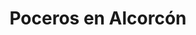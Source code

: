 ---
id: 'service-02'
title: 'Poceros en Alcorcón'

titleMeta: "Desatascos y Poceros en Alcorcón - Servicio 24 horas "
lugar: 'Alcorcón'
mediumImage: 'renovation-lg.webp'
largeImage: 'desatascosalcorcon-md.webp'
canonical: https://www.desatascos-madrid.com/desatascos/desatascos-alcorcon

metaContent: "Desatascos Pociten: Desatascos y Poceros en Alcorcón, servicio 24h ⏰. Atascos resueltos de manera rápida y eficiente. ¡Contáctanos! ☎️ 647 376 782. "

detailBreadcrumbSubTitle: 'Desatascos en Alcorcón'

detailBreadcrumbDesc: 'Empresa de poceros en Alcorcón. Desatascos, desatrancos, limpieza de tuberías y obras de pocería.'
title2: 'Desatascos en Alcorcón'
#PARRAFO color negro de fondo y letras en verde
detailSubTitle: 'Desatascos en Alcorcón: Soluciones efectivas para problemas de alcantarillado'

#PARRAFO slider
parrafo: "¡Resuelve tus problemas de desatascos en Alcorcón con Desatascos Pociten!"

#PARRAFO Primera pregunta



descripcion: "Si tienes problemas de alcantarillado en Alcorcón, no estás solo. Los desatascos son un problema común en la ciudad, pero hay soluciones efectivas disponibles. En este artículo, exploraremos cómo la empresa Desatascos Pociten puede ayudarte a solucionar tus problemas de desatascos en Alcorcón."
detailDesc: ""

#PARRAFO Segunda pregunta
pregunta2: "¿Qué son los desatascos?"
descripcion1: "Antes de explorar cómo Desatascos Pociten puede ayudarte con tus problemas de desatascos, es importante entender qué son los desatascos. Los desatascos son el proceso de eliminar obstrucciones en tuberías y alcantarillado."
descripcion2: ""

#PARRAFO Tercera pregunta
pregunta3: "¿Por qué es importante solucionar los problemas de desatascos?"
descripcion3: "Los problemas de desatascos pueden tener un impacto negativo en tu hogar o negocio. Pueden causar problemas de plomería, daños a la propiedad e incluso problemas de salud. Además, los problemas de desatascos pueden ser costosos de solucionar si no se abordan de manera oportuna."

#Set inner Html con contenido variable

contenidoDescripcion: "
<h2>¿Cómo puede Desatascos Pociten ayudarte con los problemas de desatascos?</h2>
<p>Desatascos Pociten es una empresa con experiencia en el sector de desatascos en Alcorcón. Ofrecemos una amplia gama de servicios para ayudarte a solucionar tus problemas de desatascos. Algunos de nuestros servicios incluyen:</p>
<br>

<h3>Inspección de tuberías y alcantarillado</h3>
<p>Antes de solucionar un problema de desatasco, es importante comprender la causa subyacente del problema. Ofrecemos servicios de inspección de tuberías y alcantarillado para identificar la causa raíz de tus problemas de desatascos.</p>
<br>
<h3>Limpieza de tuberías y alcantarillado</h3>
<p>Una vez que hemos identificado la causa subyacente de tus problemas de desatascos, ofrecemos servicios de limpieza de tuberías y alcantarillado para eliminar las obstrucciones y restaurar el flujo normal de agua.</p>
<br>
<h3>Reparación y mantenimiento de tuberías y alcantarillado</h3>
<p>Si tus problemas de desatascos se deben a tuberías o alcantarillado dañados, ofrecemos servicios de reparación y mantenimiento de tuberías y alcantarillado para garantizar que tus tuberías y alcantarillado funcionen de manera óptima en el futuro.</p>
<br>
<h2>¿Por qué elegir Desatascos Pociten para tus necesidades de desatascos en Alcorcón?</h2>
<p>Hay varias razones por las cuales deberías elegir Desatascos Pociten para tus necesidades de desatascos en Alcorcón. En primer lugar, contamos con un equipo de expertos altamente capacitados que pueden solucionar eficazmente tus problemas de desatascos. Además, utilizamos tecnología de vanguardia para garantizar que nuestros servicios sean efectivos y eficientes. También ofrecemos precios competitivos y un servicio al cliente excepcional.</p>
<br>

<h2>¿Cómo puedo programar una cita con Desatascos Pociten?</h2>
<p>Si estás interesado en nuestros servicios de desatascos en Alcorcón, simplemente contáctanos para programar una cita. Nuestro equipo de expertos estará encantado de ayudarte a solucionar tus problemas de desatascos de manera efectiva y eficiente. </p>
"

#PARRAFO Cuarta pregunta

descripcion4: "Los problemas de desatascos pueden ser un dolor de cabeza, pero no tienes que lidiar con ellos por tu cuenta. Desatascos Pociten es una empresa con experiencia en desatascos en Alcorcón y estamos aquí para ayudarte. Ofrecemos una amplia gama de servicios, desde inspecciones hasta limpieza y reparación de tuberías y alcantarillado. Además, nuestro equipo de expertos está altamente capacitado y utiliza tecnología de vanguardia para garantizar que nuestros servicios sean efectivos y eficientes. Si tienes problemas de desatascos en Alcorcón, contáctanos hoy mismo para programar una cita y solucionar tus problemas de desatascos de manera efectiva y eficiente."



#FAqs de la pagina

accordionData:
 [
    {
      question: '¿Cómo puedo evitar problemas de desatascos en el futuro?',
      answer:
        'Algunas formas de evitar problemas de desatascos incluyen evitar tirar objetos no biodegradables en el inodoro, no verter grasas y aceites en el fregadero y programar inspecciones regulares de tuberías y alcantarillado',
    },
    {
      question: '¿Cuánto tiempo toma la limpieza de tuberías y alcantarillado?',
      answer:
        'El tiempo que tarda la limpieza de tuberías y alcantarillado depende de la gravedad del problema. En promedio, la limpieza de tuberías y alcantarillado tarda entre 1 y 2 horas.
',
    },
    {
      question: '¿Cómo sé si necesito una inspección de tuberías y alcantarillado?',
      answer:
        'Si estás experimentando problemas de desatascos recurrentes o problemas de drenaje lentos, puede ser necesario una inspección de tuberías y alcantarillado para identificar la causa subyacente del problema.',
    },
      {
      question: '¿Qué debo hacer si tengo una emergencia de desatascos fuera de horas laborales?',
      answer: 'Desatascos Pociten ofrece servicios de emergencia de desatascos las 24 horas del día, los 7 días de la semana. Contáctanos y te atenderemos lo antes posible.'
    },
      {
      question: '¿Desatascos Pociten ofrece garantía en sus servicios de desatascos?',
      answer:
        'Sí, ofrecemos garantía en todos nuestros servicios de desatascos en Alcorcón. Si no estás satisfecho con nuestros servicios, haremos todo lo posible para solucionar el problema y garantizar tu satisfacción.',
    },
  ]


#OPCIONES LI

option1: '✅ Pisos y viviendas en general con problemas de atascos en bañeras, fregaderos o inodoros.'
option2: '✅ Chalets individuales, adosados o pareados de clientes particulares en general con problemas de atascos en arquetas de hojas o tierra. '
option3: '✅ Colegios con atascos en general de aseos y arquetas de patios.'
option4: '✅ Urbanizaciones con atascos, arquetas deterioradas, problemas de tuberías o bajantes.'
option5: '✅ Restaurantes con problemas de atascos en cocina, fregaderos o en los aseos de los clientes.'
option6: '✅ Instalaciones deportivas con problemas en los desagües de las piscina o vaciado de arquetas en los vestuarios.'
option7: '✅ Hoteles para el mantenimiento de sus instalaciones, queriendo dar siempre el mejor servicio a sus huéspedes.'
option8: '✅ Multinacionales para incidencias o mantenimiento de las instalaciones distribuidas en sus oficinas.'
option9: '✅ Naves industriales, que generan residuos que sin remedio se acumulan en sus arquetas produciendo atrancos.'


#PARRAFO TEXTO FONDO NEGRO LETRAS VERDES ANTES DE BOTON

parrafo1: '<h2>24 HORAS A TU SERVICIO</h2>'

isFeatured: true
---